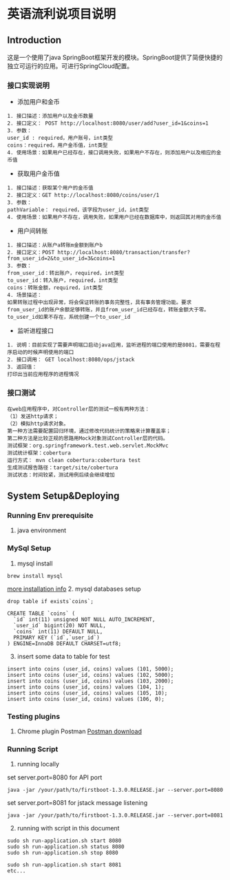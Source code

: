 # 英语流利说项目说明
## Introduction
这是一个使用了java SpringBoot框架开发的模块。SpringBoot提供了简便快捷的独立可运行的应用。可进行SpringCloud配置。
### 接口实现说明
- 添加用户和金币
```
1. 接口描述：添加用户以及金币数量
2. 接口定义： POST http://localhost:8080/user/add?user_id=1&coins=1
3. 参数：
user_id : required，用户账号，int类型
coins：required，用户金币值，int类型
4. 使用场景：如果用户已经存在，接口调用失败，如果用户不存在，则添加用户以及相应的金币值

```
- 获取用户金币值
```
1. 接口描述：获取某个用户的金币值
2. 接口定义：GET http://localhost:8080/coins/user/1
3. 参数：
pathVariable： required，该字段为user_id，int类型
4. 使用场景：如果用户不存在，调用失败，如果用户已经在数据库中，则返回其对用的金币值
```
- 用户间转账
```
1. 接口描述：从账户a转账m金额到账户b
2. 接口定义：POST http://localhost:8080/transaction/transfer?from_user_id=2&to_user_id=3&coins=1
3. 参数：
from_user_id：转出账户，required，int类型
to_user_id：转入账户，required，int类型
coins：转账金额，required，int类型
4. 场景描述：
如果转账过程中出现异常，将会保证转账的事务完整性，具有事务管理功能。要求from_user_id的账户余额足够转账，并且from_user_id已经存在，转账金额大于零。to_user_id如果不存在，系统创建一个to_user_id

```
- 监听进程接口
```
1. 说明：目前实现了需要声明端口启动java应用，监听进程的端口使用的是8081，需要在程序启动的时候声明使用的端口
2. 接口调用： GET localhost:8080/ops/jstack
3. 返回值：
打印出当前应用程序的进程情况
```

### 接口测试
```
在web应用程序中，对Controller层的测试一般有两种方法：
（1）发送http请求；
（2）模拟http请求对象。
第一种方法需要配置回归环境，通过修改代码统计的策略来计算覆盖率；
第二种方法是比较正规的思路用Mock对象测试Controller层的代码。
测试框架：org.springframework.test.web.servlet.MockMvc
测试统计框架：cobertura
运行方式： mvn clean cobertura:cobertura test  
生成测试报告路径：target/site/cobertura
测试状态：时间较紧，测试用例后续会继续增加
```

## System Setup&Deploying
### Running Env prerequisite
1. java environment
### MySql Setup
1. mysql install
```
brew install mysql
```
[more installation info](http://www.jianshu.com/p/7a6e431d85bf)
2. mysql databases setup
```
drop table if exists`coins`;
```
```
CREATE TABLE `coins` (
  `id` int(11) unsigned NOT NULL AUTO_INCREMENT,
  `user_id` bigint(20) NOT NULL,
  `coins` int(11) DEFAULT NULL,
  PRIMARY KEY (`id`,`user_id`)
) ENGINE=InnoDB DEFAULT CHARSET=utf8;
```
3. insert some data to table for test
```
insert into coins (user_id, coins) values (101, 5000);
insert into coins (user_id, coins) values (102, 5000);
insert into coins (user_id, coins) values (103, 2000);
insert into coins (user_id, coins) values (104, 1);
insert into coins (user_id, coins) values (105, 10);
insert into coins (user_id, coins) values (106, 0);
```


### Testing plugins
1. Chrome plugin Postman
[Postman download](https://chrome.google.com/webstore/detail/postman/fhbjgbiflinjbdggehcddcbncdddomop?hl=en)

### Running Script
1. running locally

set server.port=8080 for API port
```
java -jar /your/path/to/firstboot-1.3.0.RELEASE.jar --server.port=8080
```
set server.port=8081 for jstack message listening
```
java -jar /your/path/to/firstboot-1.3.0.RELEASE.jar --server.port=8081
```
2. running with script in this document
```
sudo sh run-application.sh start 8080
sudo sh run-application.sh status 8080
sudo sh run-application.sh stop 8080

sudo sh run-application.sh start 8081
etc...
```
